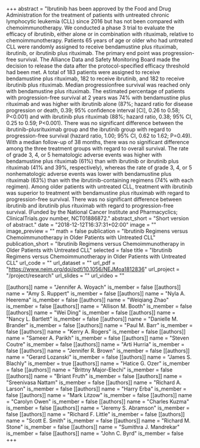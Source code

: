 +++
abstract = "Ibrutinib has been approved by the Food and Drug Administration for the treatment of patients with untreated chronic lymphocytic leukemia (CLL) since 2016 but has not been compared with chemoimmunotherapy. We conducted a phase 3 trial to evaluate the efficacy of ibrutinib, either alone or in combination with rituximab, relative to chemoimmunotherapy. Patients 65 years of age or older who had untreated CLL were randomly assigned to receive bendamustine plus rituximab, ibrutinib, or ibrutinib plus rituximab. The primary end point was progression-free survival. The Alliance Data and Safety Monitoring Board made the decision to release the data after the protocol-specified efficacy threshold had been met. A total of 183 patients were assigned to receive bendamustine plus rituximab, 182 to receive ibrutinib, and 182 to receive ibrutinib plus rituximab. Median progressionfree survival was reached only with bendamustine plus rituximab. The estimated percentage of patients with progression-free survival at 2 years was 74% with bendamustine plus rituximab and was higher with ibrutinib alone (87%; hazard ratio for disease progression or death, 0.39; 95% confidence interval [CI], 0.26 to 0.58; P<0.001) and with ibrutinib plus rituximab (88%; hazard ratio, 0.38; 95% CI, 0.25 to 0.59; P<0.001). There was no significant difference between the ibrutinib-plusrituximab group and the ibrutinib group with regard to progression-free survival (hazard ratio, 1.00; 95% CI, 0.62 to 1.62; P=0.49). With a median follow-up of 38 months, there was no significant difference among the three treatment groups with regard to overall survival. The rate of grade 3, 4, or 5 hematologic adverse events was higher with bendamustine plus rituximab (61%) than with ibrutinib or ibrutinib plus rituximab (41% and 39%, respectively), whereas the rate of grade 3, 4, or 5 nonhematologic adverse events was lower with bendamustine plus rituximab (63%) than with the ibrutinib-containing regimens (74% with each regimen). Among older patients with untreated CLL, treatment with ibrutinib was superior to treatment with bendamustine plus rituximab with regard to progression-free survival. There was no significant difference between ibrutinib and ibrutinib plus rituximab with regard to progression-free survival. (Funded by the National Cancer Institute and Pharmacyclics; ClinicalTrials.gov number, NCT01886872."
abstract_short = "Short version of abstract."
date = "2018-12-12T16:37:31+02:00"
image = ""
image_preview = ""
math = false
publication = "Ibrutinib Regimens versus Chemoimmunotherapy in Older Patients with Untreated CLL"
publication_short = "Ibrutinib Regimens versus Chemoimmunotherapy in Older Patients with Untreated CLL"
selected = false
title = "Ibrutinib Regimens versus Chemoimmunotherapy in Older Patients with Untreated CLL"
url_code = ""
url_dataset = ""
url_pdf = "https://www.nejm.org/doi/pdf/10.1056/NEJMoa1812836"
url_project = "/project/research"
url_slides = ""
url_video = ""

[[authors]]
    name = "Jennifer A. Woyach"
    is_member = false
[[authors]]
    name = "Amy S. Ruppert"
    is_member = false
[[authors]]
    name = "Nyla A. Heerema"
    is_member = false
[[authors]]
    name = "Weiqiang Zhao"
    is_member = false
[[authors]]
    name = "Allison M. Booth"
    is_member = false
[[authors]]
    name = "Wei Ding"
    is_member = false
[[authors]]
    name = "Nancy L. Bartlett"
    is_member = false
[[authors]]
    name = "Danielle M. Brander"
    is_member = false
[[authors]]
    name = "Paul M. Barr"
    is_member = false
[[authors]]
    name = "Kerry A. Rogers"
    is_member = false
[[authors]]
    name = "Sameer A. Parikh"
    is_member = false
[[authors]]
    name = "Steven Coutre"
    is_member = false
[[authors]]
    name = "Arti Hurria"
    is_member = false
[[authors]]
    name = "Jennifer R. Brown"
    is_member = false
[[authors]]
    name = "Gerard Lozanski"
    is_member = false
[[authors]]
    name = "James S. Blachly"
    is_member = true
[[authors]]
    name = "Hatice G. Ozer"
    is_member = false
[[authors]]
    name = "Brittny Major-Elechi"
    is_member = false
[[authors]]
    name = "Briant Fruth"
    is_member = false
[[authors]]
    name = "Sreenivasa Nattam"
    is_member = false
[[authors]]
    name = "Richard A. Larson"
    is_member = false
[[authors]]
    name = "Harry Erba"
    is_member = false
[[authors]]
    name = "Mark Litzow"
    is_member = false
[[authors]]
    name = "Carolyn Owen"
    is_member = false
[[authors]]
    name = "Charles Kuzma"
    is_member = false
[[authors]]
    name = "Jeremy S. Abramson"
    is_member = false
[[authors]]
    name = "Richard F. Little"
    is_member = false
[[authors]]
    name = "Scott E. Smith"
    is_member = false
[[authors]]
    name = "Richard M. Stone"
    is_member = false
[[authors]]
    name = "Sumithra J. Mandrekar"
    is_member = false
[[authors]]
    name = "John C. Byrd"
    is_member = false
+++

